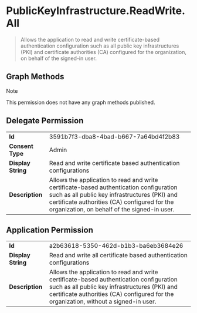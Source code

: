 # PublicKeyInfrastructure.ReadWrite.All

> Allows the application to read  and write certificate-based authentication configuration such as all public key infrastructures (PKI) and certificate authorities (CA) configured for the organization, on behalf of the signed-in user.
## Graph Methods

> [!NOTE]
> This permission does not have any graph methods published.

## Delegate Permission
|||
|-|-|
|**Id**|3591b7f3-dba8-4bad-b667-7a64bd4f2b83|
|**Consent Type**|Admin|
|**Display String**|Read and write certificate based authentication configurations|
|**Description**|Allows the application to read  and write certificate-based authentication configuration such as all public key infrastructures (PKI) and certificate authorities (CA) configured for the organization, on behalf of the signed-in user.|
## Application Permission
|||
|-|-|
|**Id**|a2b63618-5350-462d-b1b3-ba6eb3684e26|
|**Display String**|Read and write all certificate based authentication configurations|
|**Description**|Allows the application to read and write certificate-based authentication configuration such as all public key infrastructures (PKI) and certificate authorities (CA) configured for the organization, without a signed-in user.|
